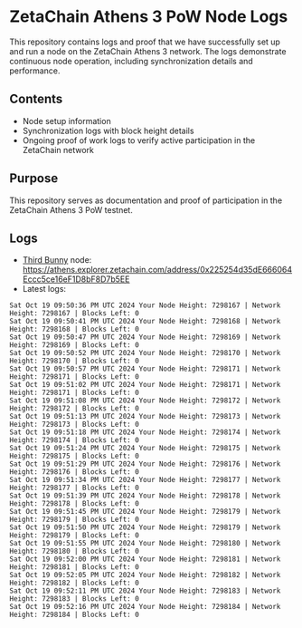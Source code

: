 # ZetaChain Athens 3 PoW Node Logs
This repository contains logs and proof that we have successfully set up and run a node on the ZetaChain Athens 3 network. The logs demonstrate continuous node operation, including synchronization details and performance.

## Contents
- Node setup information
- Synchronization logs with block height details
- Ongoing proof of work logs to verify active participation in the ZetaChain network

## Purpose
This repository serves as documentation and proof of participation in the ZetaChain Athens 3 PoW testnet.

## Logs

- [Third Bunny](https://thirdbunny.xyz/) node: https://athens.explorer.zetachain.com/address/0x225254d35dE666064Eccc5ce16eF1D8bF8D7b5EE
- Latest logs:
```
Sat Oct 19 09:50:36 PM UTC 2024 Your Node Height: 7298167 | Network Height: 7298167 | Blocks Left: 0
Sat Oct 19 09:50:41 PM UTC 2024 Your Node Height: 7298168 | Network Height: 7298168 | Blocks Left: 0
Sat Oct 19 09:50:47 PM UTC 2024 Your Node Height: 7298169 | Network Height: 7298169 | Blocks Left: 0
Sat Oct 19 09:50:52 PM UTC 2024 Your Node Height: 7298170 | Network Height: 7298170 | Blocks Left: 0
Sat Oct 19 09:50:57 PM UTC 2024 Your Node Height: 7298171 | Network Height: 7298171 | Blocks Left: 0
Sat Oct 19 09:51:02 PM UTC 2024 Your Node Height: 7298171 | Network Height: 7298171 | Blocks Left: 0
Sat Oct 19 09:51:08 PM UTC 2024 Your Node Height: 7298172 | Network Height: 7298172 | Blocks Left: 0
Sat Oct 19 09:51:13 PM UTC 2024 Your Node Height: 7298173 | Network Height: 7298173 | Blocks Left: 0
Sat Oct 19 09:51:18 PM UTC 2024 Your Node Height: 7298174 | Network Height: 7298174 | Blocks Left: 0
Sat Oct 19 09:51:24 PM UTC 2024 Your Node Height: 7298175 | Network Height: 7298175 | Blocks Left: 0
Sat Oct 19 09:51:29 PM UTC 2024 Your Node Height: 7298176 | Network Height: 7298176 | Blocks Left: 0
Sat Oct 19 09:51:34 PM UTC 2024 Your Node Height: 7298177 | Network Height: 7298177 | Blocks Left: 0
Sat Oct 19 09:51:39 PM UTC 2024 Your Node Height: 7298178 | Network Height: 7298178 | Blocks Left: 0
Sat Oct 19 09:51:45 PM UTC 2024 Your Node Height: 7298179 | Network Height: 7298179 | Blocks Left: 0
Sat Oct 19 09:51:50 PM UTC 2024 Your Node Height: 7298179 | Network Height: 7298179 | Blocks Left: 0
Sat Oct 19 09:51:55 PM UTC 2024 Your Node Height: 7298180 | Network Height: 7298180 | Blocks Left: 0
Sat Oct 19 09:52:00 PM UTC 2024 Your Node Height: 7298181 | Network Height: 7298181 | Blocks Left: 0
Sat Oct 19 09:52:05 PM UTC 2024 Your Node Height: 7298182 | Network Height: 7298182 | Blocks Left: 0
Sat Oct 19 09:52:11 PM UTC 2024 Your Node Height: 7298183 | Network Height: 7298183 | Blocks Left: 0
Sat Oct 19 09:52:16 PM UTC 2024 Your Node Height: 7298184 | Network Height: 7298184 | Blocks Left: 0
```

